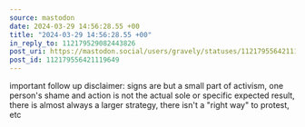 ```yaml
---
source: mastodon
date: 2024-03-29 14:56:28.55 +00
title: "2024-03-29 14:56:28.55 +00"
in_reply_to: 112179529082443826
post_uri: https://mastodon.social/users/gravely/statuses/112179556421119649
post_id: 112179556421119649
---
```

important follow up disclaimer: signs are but a small part of activism, one person's shame and action is not the actual sole or specific expected result, there is almost always a larger strategy, there isn't a "right way" to protest, etc


